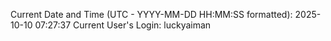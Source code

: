 Current Date and Time (UTC - YYYY-MM-DD HH:MM:SS formatted): 2025-10-10 07:27:37
Current User's Login: luckyaiman
